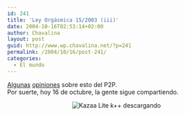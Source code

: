 ```yaml
---
id: 241
title: 'Ley Orgásmica 15/2003 (iii)'
date: 2004-10-16T02:53:14+02:00
author: Chavalina
layout: post
guid: http://www.wp.chavalina.net/?p=241
permalink: /2004/10/16/post-241/
categories:
  - El mundo
---
```

<a href="http://www.internautas.org/article.php?sid=1973&#038;mode=thread&#038;order=0" target="_blank">Algunas</a> <a href="http://www.acam.es/noticias_detalle.php?id=259" target="_blank">opiniones</a> sobre esto del P2P.  
Por suerte, hoy 16 de octubre, la gente sigue compartiendo.

<p align="center">
  <img class="imgcentro" src="http://www.chavalina.net/imagenes/fotos/kazaa.jpg" alt="Kazaa Lite k++ descargando" />
</p>